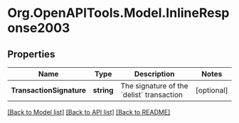 
# Org.OpenAPITools.Model.InlineResponse2003

## Properties

Name | Type | Description | Notes
------------ | ------------- | ------------- | -------------
**TransactionSignature** | **string** | The signature of the &#x60;delist&#x60; transaction  | [optional] 

[[Back to Model list]](../README.md#documentation-for-models)
[[Back to API list]](../README.md#documentation-for-api-endpoints)
[[Back to README]](../README.md)

